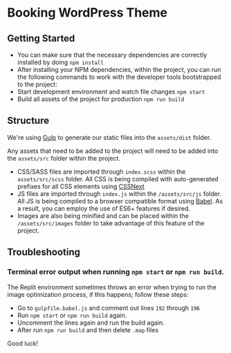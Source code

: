 # Booking WordPress Theme

## Getting Started

- You can make sure that the necessary dependencies are correctly installed by doing `npm install`
- After installing your NPM dependencies, within the project, you can run the following commands to work with the developer tools bootstrapped to the project:
- Start development environment and watch file changes `npm start`
- Build all assets of the project for production `npm run build`

## Structure

We're using [Gulp](https://gulpjs.com/) to generate our static files into the `assets/dist` folder.

Any assets that need to be added to the project will need to be added into the `assets/src` folder within the project.

- CSS/SASS files are imported through `index.scss` within the `assets/src/scss` folder. All CSS is being compiled with auto-generated prefixes for all CSS elements using [CSSNext](https://cssnext.github.io/)
- JS files are imported through `index.js` within the `/assets/src/js` folder. All JS is being compiled to a browser compatible format using [Babel](https://babeljs.io/). As a result, you can employ the use of ES6+ features if desired.
- Images are also being minified and can be placed within the `/assets/src/images` folder to take advantage of this feature of the project.

## Troubleshooting

### Terminal error output when running `npm start` or `npm run build`.

The Replit environment sometimes throws an error when trying to run the image optimization process, if this happens;
follow these steps:

- Go to `gulpfile.babel.js` and comment out lines `192` through `196`
- Run `npm start` or `npm run build` again.
- Uncomment the lines again and run the build again.
- After run `npm run build` and then delete `.map` files

Good luck!
